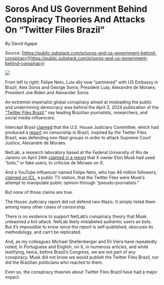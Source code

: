 # Soros And US Government Behind Conspiracy Theories And Attacks On “Twitter Files Brazil”

By David Agape

Source: [https://public.substack.com/p/soros-and-us-government-behind-conspiracy](https://public.substack.com/p/soros-and-us-government-behind-conspiracy)

[![](https://substackcdn.com/image/fetch/w_1456,c_limit,f_auto,q_auto:good,fl_progressive:steep/https%3A%2F%2Fsubstack-post-media.s3.amazonaws.com%2Fpublic%2Fimages%2F2855b0e2-7dd1-443b-ba82-aa0cb928f133.heic)](https://substackcdn.com/image/fetch/f_auto,q_auto:good,fl_progressive:steep/https%3A%2F%2Fsubstack-post-media.s3.amazonaws.com%2Fpublic%2Fimages%2F2855b0e2-7dd1-443b-ba82-aa0cb928f133.heic)

From left to right: Felipe Neto, Lula ally now “partnered” with US Embassy in Brazil; Alex Soros and George Soros; President Lula; Alexandre de Moraes; President Joe Biden and Alexander Soros

An extremist imperialist global conspiracy aimed at misleading the public and undermining democracy was behind the April 3, 2024 publication of the [“Twitter Files Brazil](https://twitter.com/shellenberger/status/1775516415023251835?lang=en),” say leading Brazilian journalists, researchers, and social media influencers.

Intercept Brasil [claimed](https://www.intercept.com.br/2024/04/18/comite-dos-eua-defende-ate-grupo-neonazista-para-atacar-alexandre-de-moraes-e-o-brasil/) that the U.S. House Judiciary Committee, which had produced a [report](https://judiciary.house.gov/media/press-releases/brazilian-government-forced-censorship-x-new-report-reveals) on censorship in Brazil, inspired by the Twitter Files Brazil, was defending neo-Nazi groups in order to attack Supreme Court Justice, Alexandre de Moraes.

NetLab, a research laboratory based at the Federal University of Rio de Janeiro on April 24th [claimed in a report](https://netlab.eco.ufrj.br/post/a-atividade-de-perfis-inaut%C3%AAnticos-no-debate-sobre-elon-musk-e-alexandre-de-moraes-no-x-antigo-tw) that X owner Elon Musk had used “bots,” or fake users, to criticize de Moraes on X.

And a YouTube influencer named Felipe Neto, who has 46 million followers, [claimed on ICL](https://twitter.com/ICLNoticias/status/1778776378982137857), a public TV station, that the Twitter Files were Musk’s attempt to manipulate public opinion through “pseudo-journalists.”

But none of those claims are true.

The House Judiciary report did not defend neo-Nazis. It simply listed them among many other cases of censorship.

There is no evidence to support NetLab’s conspiracy theory that Musk unleashed a bot attack. NetLab likely mislabeled authentic users as bots. But it’s impossible to know since the report is self-published, obscures its methodology, and can’t be replicated.

And, as my colleagues Michael Shellenberger and Eli Viera have repeatedly noted, in Portuguese and English, on X, in numerous articles, and while testifying, twice, before Brazil’s Congress, we are not part of any conspiracy. Musk did not know we would publish the Twitter Files Brazil, nor did the Brazilian politicians who reacted to them.

Even so, the conspiracy theories about Twitter Files Brazil have had a major impact.
